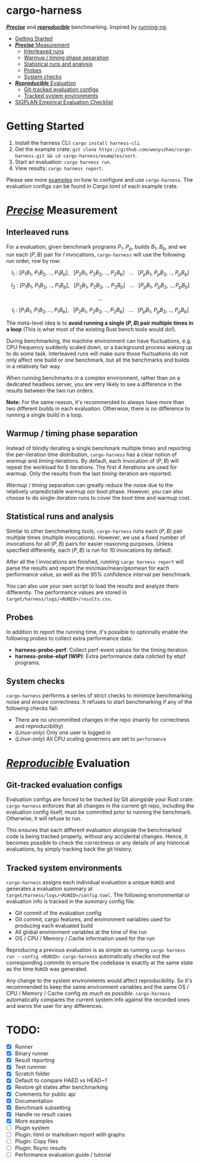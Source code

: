 # cargo-harness

**_<ins>Precise</ins>_** and **_<ins>reproducible</ins>_** benchmarking. Inspired by [running-ng](https://anupli.github.io/running-ng).

* [Getting Started](#getting-started)
* [**_<ins>Precise</ins>_** Measurement](#precise-measurement)
  * [Interleaved runs](#interleaved-runs)
  * [Warmup / timing phase separation](#warmup--timing-phase-separation)
  * [Statistical runs and analysis](#statistical-runs-and-analysis)
  * [Probes](#probes)
  * [System checks](#system-checks)
* [**_<ins>Reproducible</ins>_** Evaluation](#reproducible-evaluation)
  * [Git-tracked evaluation configs](#git-tracked-evaluation-configs)
  * [Tracked system environments](#tracked-system-environments)
* [SIGPLAN Empirical Evaluation Checklist](https://github.com/SIGPLAN/empirical-evaluation/raw/master/checklist/checklist.pdf)

# Getting Started

1. Install the harness CLI: `cargo install harness-cli`.
2. Get the example crate: `git clone https://github.com/wenyuzhao/cargo-harness.git && cd cargo-harness/examples/sort`.
3. Start an evaluation: `cargo harness run`.
4. View results: `cargo harness report`.

Please see more [examples](/examples) on how to configure and use `cargo-harness`. The evaluation configs can be found in _Cargo.toml_ of each example crate.

# _<ins>Precise</ins>_ Measurement

## Interleaved runs

For a evaluation, given benchmark programs $P_1..P_p$, builds $B_1..B_b$, and we run each $(P, B)$ pair for $I$ invocations, `cargo-harness` will use the following run order, row by row:

$$I_1\ :\ [P_1B_1,\ P_1B_2,\ ..,\ P_1B_b],\ \ \ [P_2B_1,\ P_2B_2,\ ..,\ P_2B_b]\ \ \ ...\ \ \ [P_pB_1,\ P_pB_2,\ ..,\ P_pB_b]$$

$$I_2\ :\ [P_1B_1,\ P_1B_2,\ ..,\ P_1B_b],\ \ \ [P_2B_1,\ P_2B_2,\ ..,\ P_2B_b]\ \ \ ...\ \ \ [P_pB_1,\ P_pB_2,\ ..,\ P_pB_b]$$

$$\dots$$

$$I_I\ :\ [P_1B_1,\ P_1B_2,\ ..,\ P_1B_b],\ \ \ [P_2B_1,\ P_2B_2,\ ..,\ P_2B_b]\ \ \ ...\ \ \ [P_pB_1,\ P_pB_2,\ ..,\ P_pB_b]$$

The meta-level idea is to **avoid running a single $(P,B)$ pair multiple times in a loop** (This is what most of the existing Rust bench tools would do!).

During benchmarking, the machine environment can have fluctuations, e.g. CPU frequency suddenly scaled down, or a background process waking up to do some task. Interleaved runs will make sure those fluctuations do not only affect one build or one benchmark, but all the benchmarks and builds in a relatively fair way.

When running benchmarks in a complex environment, rather than on a dedicated headless server, you are very likely to see a difference in the results between the two run orders.

**Note:** For the same reason, it's recommended to always have more than two different builds in each evaluation. Otherwise, there is no difference to running a single build in a loop.

## Warmup / timing phase separation

Instead of blindly iterating a single benchmark multiple times and reporting the per-iteration time distribution, `cargo-harness` has a clear notion of _warmup_ and _timing_ iterations. By default, each invocation of $(P,B)$ will repeat the workload for $5$ iterations. The first $4$ iterations are used for warmup. Only the results from the last _timing_ iteration are reported.

_Warmup_ / _timing_ separation can greatly reduce the noise due to the relatively unpredictable warmup oor boot phase. However, you can also choose to do single-iteration runs to cover the boot time and warmup cost.

## Statistical runs and analysis

Similar to other benchmarking tools, `cargo-harness` runs each $(P,B)$ pair multiple times (multiple invocations). However, we use a fixed number of invocations for all $(P,B)$ pairs for easier reasoning purposes. Unless specified differently, each $(P,B)$ is run for 10 invocations by default.

After all the $I$ invocations are finished, running `cargo harness report` will parse the results and report the min/max/mean/geomean for each performance value, as well as the 95% confidence interval per benchmark.

You can also use your own script to load the results and analyze them differently. The performance values are stored in `target/harness/logs/<RUNID>/results.csv`.

## Probes

In addition to report the running time, it's possible to optionally enable the following probes to collect extra performance data:

* **harness-probe-perf**: Collect perf-event values for the timing iteration.
* **harness-probe-ebpf (WIP)**: Extra performance data collcted by ebpf programs.

## System checks

`cargo-harness` performs a series of strict checks to minimize benchmarking noise and ensure correctness. It refuses to start benchmarking if any of the following checks fail:

* There are no uncommitted changes in the repo (mainly for correctness and reproducibility)
* (*Linux-only*) Only one user is logged in
* (*Linux-only*) All CPU scaling governors are set to `performance`

# _<ins>Reproducible</ins>_ Evaluation

## Git-tracked evaluation configs

Evaluation configs are forced to be tracked by Git alongside your Rust crate. `cargo-harness` enforces that all changes in the current git repo, including the evaluation config itself, must be committed prior to running the benchmark. Otherwise, it will refuse to run.

This ensures that each different evaluation alongside the benchmarked code is being tracked properly, without any accidental changes. Hence, it becomes possible to check the correctness or any details of any historical evaluations, by simply tracking back the git history.

## Tracked system environments

`cargo-harness` assigns each individual evaluation a unique `RUNID` and generates a evaluation summary at `target/harness/logs/<RUNID>/config.toml`. The following environmental or evaluation info is tracked in the summary config file:

* Git commit of the evaluation config
* Git commit, cargo features, and environment variables used for producing each evaluated build
* All global environment variables at the time of the run
* OS / CPU / Memory / Cache information used for the run

Reproducing a previous evaluation is as simple as running `cargo harness run --config <RUNID>`. `cargo-harness` automatically checks out the corresponding commits to ensure the codebase is exactly at the same state as the time `RUNID` was generated.

Any change to the system environments would affect reproducibility. So it's recommended to keep the same environment variables and the same OS / CPU / Memory / Cache config _as much as possible_. `cargo-harness` automatically compares the current system info against the recorded ones and warns the user for any differences.

# TODO:

- [x] Runner
- [x] Binary runner
- [x] Result reporting
- [x] Test runnner
- [x] Scratch folder
- [x] Default to compare HAED vs HEAD~1
- [x] Restore git states after benchmarking
- [x] Comments for public api
- [x] Documentation
- [x] Benchmark subsetting
- [x] Handle no result cases
- [x] More examples
- [ ] Plugin system
- [ ] Plugin: html or markdown report with graphs
- [ ] Plugin: Copy files
- [ ] Plugin: Rsync results
- [ ] Performance evaluation guide / tutorial